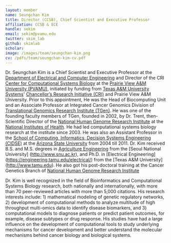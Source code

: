 ```yaml
---
layout: member
name: Seungchan Kim
title: Director (CCSB), Chief Scientist and Executive Professor
affiliation: CCSB & ECE
handle: sekim
email: sekim@pvamu.edu
twitter: skim_lab
github: skimlab
scholar: 
image: /images/team/seungchan-kim.png
cv: /pdfs/team/seungchan-kim-cv.pdf
---
```


Dr. Seungchan Kim is a Chief Scientist and Executive Professor at the [Department of Electrical and Computer Engineering](http://www.pvamu.edu/ece/) and Director of the CRI [Center for Computational Systems Biology]({{site.baseurl}}{{"/"}}) at the [Prairie View A&M University (PVAMU)](http://www.pvamu.edu), initiated by funding from <a href="https://www.tamus.edu">Texas A&M University Systems</a>' <a href="https://news.tamus.edu/tamus-chancellor-john-sharp-to-announces-100-million-research-initiative/">Chancellor’s Research Initiative (CRI)</a> and Prairie View A&M University.  Prior to this appointment, He was the Head of Biocomputing Unit and an Associate Professor at Integrated Cancer Genomics Division of [Translational Genomics Research Institute (TGen)](http://www.tgen.org).  He was one of the founding faculty members of TGen, founded in 2002, by Dr. Trent, then-Scientific Director of the [National Human Genome Research Institute](https://www.genome.gov) at the [National Institutes of Health](https://www.nih.gov). He had led computational systems biology research at the institute since 2003.  He was also an Assistant Professor in the [School of Computing, Informatics, Decision Systems Engineering (CIDSE)](https://cidse.engineering.asu.edu) at the [Arizona State University](http://www.asu.edu) from 2004 till 2011.  Dr. Kim received B.S. and M.S. degrees in [Agriculture Engineering](http://bse.snu.ac.kr/) from the [Seoul National University] (http://www.snu.ac.kr), and Ph.D. in [Electrical Engineering] (https://engineering.tamu.edu/electrical/) from the [Texas A&M University] (http://www.tamu.edu). He also got his post-doctoral training at the Cancer Genetics Branch of [National Human Genome Research Institute](https://www.genome.gov)

Dr. Kim is well recognized in the field of Bioinformatics and Computational Systems Biology research, both nationally and internationally, with more than 70 peer-reviewed articles with more than 5,000 citations.  His research interests include: 1) mathematical modeling of genetic regulatory networks, 2) development of computational methods to analyze multitude of high throughput multi-omics data to identify disease biomarkers, and 3) computational models to diagnose patients or predict patient outcomes, for example, disease subtypes or drug response. His studies have had a large influence on the development of computational tools to study underlying mechanisms for cancer development and better understand the molecular mechanisms behind cancer biology and biological systems.


